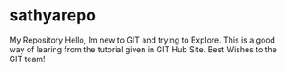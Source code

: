# sathyarepo
My Repository
Hello,
Im new to GIT and trying to Explore.
This is a good way of learing from the tutorial given in GIT Hub Site.
Best Wishes to the GIT team!
